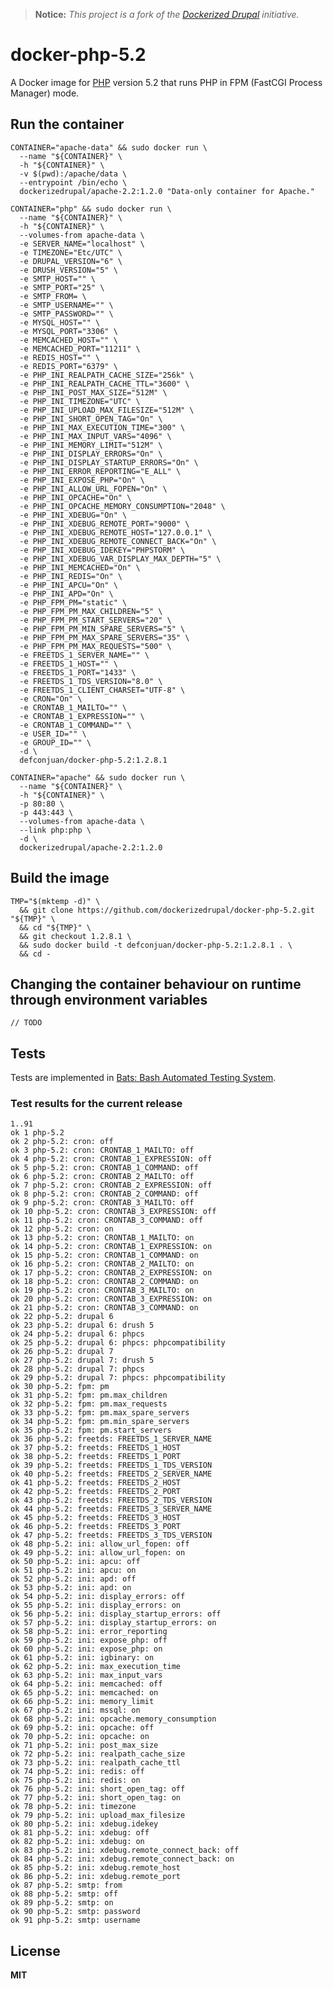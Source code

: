 > **Notice:** *This project is a fork of the [Dockerized Drupal](https://dockerizedrupal.com/) initiative.*

# docker-php-5.2

A Docker image for [PHP](http://php.net/) version 5.2 that runs PHP in FPM (FastCGI Process Manager) mode.

## Run the container

    CONTAINER="apache-data" && sudo docker run \
      --name "${CONTAINER}" \
      -h "${CONTAINER}" \
      -v $(pwd):/apache/data \
      --entrypoint /bin/echo \
      dockerizedrupal/apache-2.2:1.2.0 "Data-only container for Apache."
      
    CONTAINER="php" && sudo docker run \
      --name "${CONTAINER}" \
      -h "${CONTAINER}" \
      --volumes-from apache-data \
      -e SERVER_NAME="localhost" \
      -e TIMEZONE="Etc/UTC" \
      -e DRUPAL_VERSION="6" \
      -e DRUSH_VERSION="5" \
      -e SMTP_HOST="" \
      -e SMTP_PORT="25" \
      -e SMTP_FROM= \
      -e SMTP_USERNAME="" \
      -e SMTP_PASSWORD="" \
      -e MYSQL_HOST="" \
      -e MYSQL_PORT="3306" \
      -e MEMCACHED_HOST="" \
      -e MEMCACHED_PORT="11211" \
      -e REDIS_HOST="" \
      -e REDIS_PORT="6379" \
      -e PHP_INI_REALPATH_CACHE_SIZE="256k" \
      -e PHP_INI_REALPATH_CACHE_TTL="3600" \
      -e PHP_INI_POST_MAX_SIZE="512M" \
      -e PHP_INI_TIMEZONE="UTC" \
      -e PHP_INI_UPLOAD_MAX_FILESIZE="512M" \
      -e PHP_INI_SHORT_OPEN_TAG="On" \
      -e PHP_INI_MAX_EXECUTION_TIME="300" \
      -e PHP_INI_MAX_INPUT_VARS="4096" \
      -e PHP_INI_MEMORY_LIMIT="512M" \
      -e PHP_INI_DISPLAY_ERRORS="On" \
      -e PHP_INI_DISPLAY_STARTUP_ERRORS="On" \
      -e PHP_INI_ERROR_REPORTING="E_ALL" \
      -e PHP_INI_EXPOSE_PHP="On" \
      -e PHP_INI_ALLOW_URL_FOPEN="On" \
      -e PHP_INI_OPCACHE="On" \
      -e PHP_INI_OPCACHE_MEMORY_CONSUMPTION="2048" \
      -e PHP_INI_XDEBUG="On" \
      -e PHP_INI_XDEBUG_REMOTE_PORT="9000" \
      -e PHP_INI_XDEBUG_REMOTE_HOST="127.0.0.1" \
      -e PHP_INI_XDEBUG_REMOTE_CONNECT_BACK="On" \
      -e PHP_INI_XDEBUG_IDEKEY="PHPSTORM" \
      -e PHP_INI_XDEBUG_VAR_DISPLAY_MAX_DEPTH="5" \
      -e PHP_INI_MEMCACHED="On" \
      -e PHP_INI_REDIS="On" \
      -e PHP_INI_APCU="On" \
      -e PHP_INI_APD="On" \
      -e PHP_FPM_PM="static" \
      -e PHP_FPM_PM_MAX_CHILDREN="5" \
      -e PHP_FPM_PM_START_SERVERS="20" \
      -e PHP_FPM_PM_MIN_SPARE_SERVERS="5" \
      -e PHP_FPM_PM_MAX_SPARE_SERVERS="35" \
      -e PHP_FPM_PM_MAX_REQUESTS="500" \
      -e FREETDS_1_SERVER_NAME="" \
      -e FREETDS_1_HOST="" \
      -e FREETDS_1_PORT="1433" \
      -e FREETDS_1_TDS_VERSION="8.0" \
      -e FREETDS_1_CLIENT_CHARSET="UTF-8" \
      -e CRON="On" \
      -e CRONTAB_1_MAILTO="" \
      -e CRONTAB_1_EXPRESSION="" \
      -e CRONTAB_1_COMMAND="" \
      -e USER_ID="" \
      -e GROUP_ID="" \
      -d \
      defconjuan/docker-php-5.2:1.2.8.1

    CONTAINER="apache" && sudo docker run \
      --name "${CONTAINER}" \
      -h "${CONTAINER}" \
      -p 80:80 \
      -p 443:443 \
      --volumes-from apache-data \
      --link php:php \
      -d \
      dockerizedrupal/apache-2.2:1.2.0
      
## Build the image

    TMP="$(mktemp -d)" \
      && git clone https://github.com/dockerizedrupal/docker-php-5.2.git "${TMP}" \
      && cd "${TMP}" \
      && git checkout 1.2.8.1 \
      && sudo docker build -t defconjuan/docker-php-5.2:1.2.8.1 . \
      && cd -

## Changing the container behaviour on runtime through environment variables

    // TODO

## Tests

Tests are implemented in [Bats: Bash Automated Testing System](https://github.com/sstephenson/bats).

### Test results for the current release

    1..91
    ok 1 php-5.2
    ok 2 php-5.2: cron: off
    ok 3 php-5.2: cron: CRONTAB_1_MAILTO: off
    ok 4 php-5.2: cron: CRONTAB_1_EXPRESSION: off
    ok 5 php-5.2: cron: CRONTAB_1_COMMAND: off
    ok 6 php-5.2: cron: CRONTAB_2_MAILTO: off
    ok 7 php-5.2: cron: CRONTAB_2_EXPRESSION: off
    ok 8 php-5.2: cron: CRONTAB_2_COMMAND: off
    ok 9 php-5.2: cron: CRONTAB_3_MAILTO: off
    ok 10 php-5.2: cron: CRONTAB_3_EXPRESSION: off
    ok 11 php-5.2: cron: CRONTAB_3_COMMAND: off
    ok 12 php-5.2: cron: on
    ok 13 php-5.2: cron: CRONTAB_1_MAILTO: on
    ok 14 php-5.2: cron: CRONTAB_1_EXPRESSION: on
    ok 15 php-5.2: cron: CRONTAB_1_COMMAND: on
    ok 16 php-5.2: cron: CRONTAB_2_MAILTO: on
    ok 17 php-5.2: cron: CRONTAB_2_EXPRESSION: on
    ok 18 php-5.2: cron: CRONTAB_2_COMMAND: on
    ok 19 php-5.2: cron: CRONTAB_3_MAILTO: on
    ok 20 php-5.2: cron: CRONTAB_3_EXPRESSION: on
    ok 21 php-5.2: cron: CRONTAB_3_COMMAND: on
    ok 22 php-5.2: drupal 6
    ok 23 php-5.2: drupal 6: drush 5
    ok 24 php-5.2: drupal 6: phpcs
    ok 25 php-5.2: drupal 6: phpcs: phpcompatibility
    ok 26 php-5.2: drupal 7
    ok 27 php-5.2: drupal 7: drush 5
    ok 28 php-5.2: drupal 7: phpcs
    ok 29 php-5.2: drupal 7: phpcs: phpcompatibility
    ok 30 php-5.2: fpm: pm
    ok 31 php-5.2: fpm: pm.max_children
    ok 32 php-5.2: fpm: pm.max_requests
    ok 33 php-5.2: fpm: pm.max_spare_servers
    ok 34 php-5.2: fpm: pm.min_spare_servers
    ok 35 php-5.2: fpm: pm.start_servers
    ok 36 php-5.2: freetds: FREETDS_1_SERVER_NAME
    ok 37 php-5.2: freetds: FREETDS_1_HOST
    ok 38 php-5.2: freetds: FREETDS_1_PORT
    ok 39 php-5.2: freetds: FREETDS_1_TDS_VERSION
    ok 40 php-5.2: freetds: FREETDS_2_SERVER_NAME
    ok 41 php-5.2: freetds: FREETDS_2_HOST
    ok 42 php-5.2: freetds: FREETDS_2_PORT
    ok 43 php-5.2: freetds: FREETDS_2_TDS_VERSION
    ok 44 php-5.2: freetds: FREETDS_3_SERVER_NAME
    ok 45 php-5.2: freetds: FREETDS_3_HOST
    ok 46 php-5.2: freetds: FREETDS_3_PORT
    ok 47 php-5.2: freetds: FREETDS_3_TDS_VERSION
    ok 48 php-5.2: ini: allow_url_fopen: off
    ok 49 php-5.2: ini: allow_url_fopen: on
    ok 50 php-5.2: ini: apcu: off
    ok 51 php-5.2: ini: apcu: on
    ok 52 php-5.2: ini: apd: off
    ok 53 php-5.2: ini: apd: on
    ok 54 php-5.2: ini: display_errors: off
    ok 55 php-5.2: ini: display_errors: on
    ok 56 php-5.2: ini: display_startup_errors: off
    ok 57 php-5.2: ini: display_startup_errors: on
    ok 58 php-5.2: ini: error_reporting
    ok 59 php-5.2: ini: expose_php: off
    ok 60 php-5.2: ini: expose_php: on
    ok 61 php-5.2: ini: igbinary: on
    ok 62 php-5.2: ini: max_execution_time
    ok 63 php-5.2: ini: max_input_vars
    ok 64 php-5.2: ini: memcached: off
    ok 65 php-5.2: ini: memcached: on
    ok 66 php-5.2: ini: memory_limit
    ok 67 php-5.2: ini: mssql: on
    ok 68 php-5.2: ini: opcache.memory_consumption
    ok 69 php-5.2: ini: opcache: off
    ok 70 php-5.2: ini: opcache: on
    ok 71 php-5.2: ini: post_max_size
    ok 72 php-5.2: ini: realpath_cache_size
    ok 73 php-5.2: ini: realpath_cache_ttl
    ok 74 php-5.2: ini: redis: off
    ok 75 php-5.2: ini: redis: on
    ok 76 php-5.2: ini: short_open_tag: off
    ok 77 php-5.2: ini: short_open_tag: on
    ok 78 php-5.2: ini: timezone
    ok 79 php-5.2: ini: upload_max_filesize
    ok 80 php-5.2: ini: xdebug.idekey
    ok 81 php-5.2: ini: xdebug: off
    ok 82 php-5.2: ini: xdebug: on
    ok 83 php-5.2: ini: xdebug.remote_connect_back: off
    ok 84 php-5.2: ini: xdebug.remote_connect_back: on
    ok 85 php-5.2: ini: xdebug.remote_host
    ok 86 php-5.2: ini: xdebug.remote_port
    ok 87 php-5.2: smtp: from
    ok 88 php-5.2: smtp: off
    ok 89 php-5.2: smtp: on
    ok 90 php-5.2: smtp: password
    ok 91 php-5.2: smtp: username

## License

**MIT**

